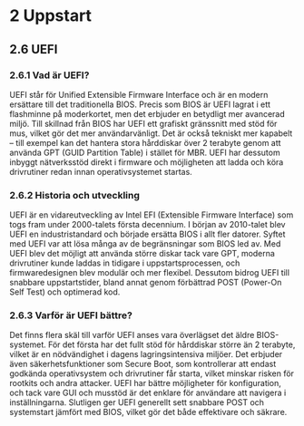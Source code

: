 # 2 Uppstart

## 2.6 UEFI

### 2.6.1 Vad är UEFI?

UEFI står för Unified Extensible Firmware Interface och är en modern ersättare till det traditionella BIOS. Precis som BIOS är UEFI lagrat i ett flashminne på moderkortet, men det erbjuder en betydligt mer avancerad miljö. Till skillnad från BIOS har UEFI ett grafiskt gränssnitt med stöd för mus, vilket gör det mer användarvänligt. Det är också tekniskt mer kapabelt – till exempel kan det hantera stora hårddiskar över 2 terabyte genom att använda GPT (GUID Partition Table) i stället för MBR. UEFI har dessutom inbyggt nätverksstöd direkt i firmware och möjligheten att ladda och köra drivrutiner redan innan operativsystemet startas.

### 2.6.2 Historia och utveckling

UEFI är en vidareutveckling av Intel EFI (Extensible Firmware Interface) som togs fram under 2000-talets första decennium. I början av 2010-talet blev UEFI en industristandard och började ersätta BIOS i allt fler datorer. Syftet med UEFI var att lösa många av de begränsningar som BIOS led av. Med UEFI blev det möjligt att använda större diskar tack vare GPT, moderna drivrutiner kunde laddas in tidigare i uppstartsprocessen, och firmwaredesignen blev modulär och mer flexibel. Dessutom bidrog UEFI till snabbare uppstartstider, bland annat genom förbättrad POST (Power-On Self Test) och optimerad kod.

### 2.6.3 Varför är UEFI bättre?

Det finns flera skäl till varför UEFI anses vara överlägset det äldre BIOS-systemet. För det första har det fullt stöd för hårddiskar större än 2 terabyte, vilket är en nödvändighet i dagens lagringsintensiva miljöer. Det erbjuder även säkerhetsfunktioner som Secure Boot, som kontrollerar att endast godkända operativsystem och drivrutiner får starta, vilket minskar risken för rootkits och andra attacker. UEFI har bättre möjligheter för konfiguration, och tack vare GUI och musstöd är det enklare för användare att navigera i inställningarna. Slutligen ger UEFI generellt sett snabbare POST och systemstart jämfört med BIOS, vilket gör det både effektivare och säkrare.


